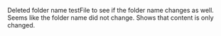 Deleted folder name testFile to see if the folder name changes as well.
Seems like the folder name did not change. Shows that content is only changed.